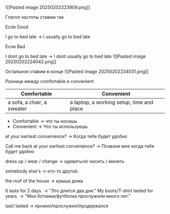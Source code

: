 ![[Pasted image 20250202223909.png]]


Глагол частоты ставим так

Если Good 

I go to bed late -> I usually go to bed late

Если Bad

I dont go to bed late -> I dont usually go to bed late
![[Pasted image 20250202224042.png]]

Остальное ставим в конце
![[Pasted image 20250202224031.png]]

Разница между comfortable и convenient

| Comfortable                | Convenient                                |
| -------------------------- | ----------------------------------------- |
| a sofa, a chair, a sweater | a laptop, a working setup, time and place |
- Comfortable -> что ты носишь
- Convenient -> Что ты используешь

at your earliest convenience? -> Когда тебе будет удобно

Call me back at your earliest convenience? -> Позвони мне когда тебе будет удобно

dress up / wear / change -> одеваться/ носить / менять

somebody else's -> кто-то другой 

the roof of the house -> крыша дома

It lasts for 2 days. -> "Это длится два дня."
My boots/T-shirt lasted for years.  -> "Мои ботинки/футболка прослужили много лет."

last/ lasted ->  прожил/прослужил/продержался